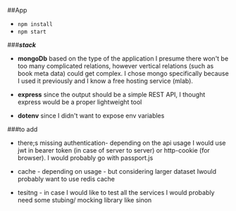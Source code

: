 ##App

- `npm install`
- `npm start`

###**_stack_**

- **mongoDb** based on the type of the application I presume there won't be too many complicated relations, however vertical relations (such as book meta data) could get complex. I chose mongo specifically because I used it previously and I know a free hosting service (mlab).

- **express** since the output should be a simple REST API, I thought express would be a proper lightweight tool

- **dotenv** since I didn't want to expose env variables

###to add

- there;s missing authentication- depending on the api usage I would use jwt in bearer token (in case of server to server) or http-cookie (for browser). I would probably go with passport.js

- cache - depending on usage - but considering larger dataset Iwould probably want to use redis cache

- tesitng - in case I would like to test all the services I would probably need some stubing/ mocking library like sinon

